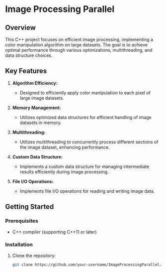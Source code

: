 # Image Processing Parallel

## Overview

This C++ project focuses on efficient image processing, implementing a color manipulation algorithm on large datasets. The goal is to achieve optimal performance through various optimizations, multithreading, and data structure choices.

## Key Features

1. **Algorithm Efficiency:**
   - Designed to efficiently apply color manipulation to each pixel of large image datasets.

2. **Memory Management:**
   - Utilizes optimized data structures for efficient handling of image datasets in memory.

3. **Multithreading:**
   - Utilizes multithreading to concurrently process different sections of the image dataset, enhancing performance.

4. **Custom Data Structure:**
   - Implements a custom data structure for managing intermediate results efficiently during image processing.

5. **File I/O Operations:**
   - Implements file I/O operations for reading and writing image data.

## Getting Started

### Prerequisites

- C++ compiler (supporting C++11 or later)

### Installation

1. Clone the repository:
   ```bash
   git clone https://github.com/your-username/ImageProcessingParallel.git
